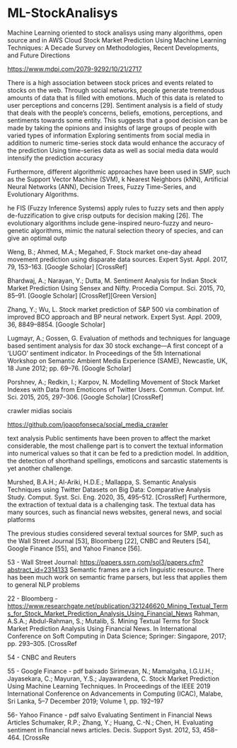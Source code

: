 # ML-StockAnalisys

Machine Learning oriented to stock analisys using many algorithms, open source and in AWS Cloud
Stock Market Prediction Using Machine Learning Techniques: A Decade Survey on Methodologies, Recent Developments, and Future Directions 

https://www.mdpi.com/2079-9292/10/21/2717

There is a high association between stock prices and events related to stocks on the web. Through social networks, people generate tremendous amounts of data that is filled with emotions. Much of this data is related
to user perceptions and concerns [29]. Sentiment analysis is a field of study that deals
with the people’s concerns, beliefs, emotions, perceptions, and sentiments towards some
entity.  This suggests that a good decision can be made by taking
the opinions and insights of large groups of people with varied types of information
Exploring sentiments from social media in addition to numeric time-series stock
data would enhance the accuracy of the prediction
Using time-series data as well as social media data would intensify the prediction accuracy


Furthermore, different algorithmic approaches have been used in SMP, such as the Support
Vector Machine (SVM), k Nearest Neighbors (kNN), Artificial Neural Networks (ANN),
Decision Trees, Fuzzy Time-Series, and Evolutionary Algorithms.

he FIS (Fuzzy Inference Systems) apply rules to fuzzy sets and then
apply de-fuzzification to give crisp outputs for decision making [26]. The evolutionary
algorithms include gene-inspired neuro-fuzzy and neuro-genetic algorithms, mimic the
natural selection theory of species, and can give an optimal outp


Weng, B.; Ahmed, M.A.; Megahed, F. Stock market one-day ahead movement prediction using disparate data sources. Expert Syst. Appl. 2017, 79, 153–163. [Google Scholar] [CrossRef]

Bhardwaj, A.; Narayan, Y.; Dutta, M. Sentiment Analysis for Indian Stock Market Prediction Using Sensex and Nifty. Procedia Comput. Sci. 2015, 70, 85–91. [Google Scholar] [CrossRef][Green Version]

Zhang, Y.; Wu, L. Stock market prediction of S&P 500 via combination of improved BCO approach and BP neural network. Expert Syst. Appl. 2009, 36, 8849–8854. [Google Scholar]

Lugmayr, A.; Gossen, G. Evaluation of methods and techniques for language based sentiment analysis for dax 30 stock exchange—A first concept of a ‘LUGO’ sentiment indicator. In Proceedings of the 5th International Workshop on Semantic Ambient Media Experience (SAME), Newcastle, UK, 18 June 2012; pp. 69–76. [Google Scholar]

Porshnev, A.; Redkin, I.; Karpov, N. Modelling Movement of Stock Market Indexes with Data from Emoticons of Twitter Users. Commun. Comput. Inf. Sci. 2015, 205, 297–306. [Google Scholar] [CrossRef]

crawler midias sociais

https://github.com/joaopfonseca/social_media_crawler



text analysis
 Public
sentiments have been proven to affect the market considerable, the most challenge part is to convert the textual information into numerical values so that it can be fed to a prediction
model.
 In addition, the detection of shorthand spellings, emoticons and sarcastic statements is yet another challenge.

 

Murshed, B.A.H.; Al-Ariki, H.D.E.; Mallappa, S. Semantic Analysis Techniques using Twitter Datasets on Big Data: Comparative
Analysis Study. Comput. Syst. Sci. Eng. 2020, 35, 495–512. [CrossRef]
Furthermore, the extraction of textual data is a challenging task. The textual data
has many sources, such as financial news websites, general news, and social platforms

The previous studies considered several
textual sources for SMP, such as the Wall Street Journal [53], Bloomberg [22], CNBC and
Reuters [54], Google Finance [55], and Yahoo Finance [56]. 

53 -  Wall Street Journal: https://papers.ssrn.com/sol3/papers.cfm?abstract_id=2314133
Semantic frames are a rich linguistic resource. There has been much work on semantic frame parsers, but less that applies them to general NLP problems


22 - Bloomberg  -  https://www.researchgate.net/publication/321246620_Mining_Textual_Terms_for_Stock_Market_Prediction_Analysis_Using_Financial_News
Rahman, A.S.A.; Abdul-Rahman, S.; Mutalib, S. Mining Textual Terms for Stock Market Prediction Analysis Using Financial
News. In International Conference on Soft Computing in Data Science; Springer: Singapore, 2017; pp. 293–305. [CrossRef


54 - CNBC and Reuters 


55 - Google Finance - pdf baixado
Sirimevan, N.; Mamalgaha, I.G.U.H.; Jayasekara, C.; Mayuran, Y.S.; Jayawardena, C. Stock Market Prediction Using Machine
Learning Techniques. In Proceedings of the IEEE 2019 International Conference on Advancements in Computing (ICAC), Malabe,
Sri Lanka, 5–7 December 2019; Volume 1, pp. 192–197

56- Yahoo Finance - pdf salvo Evaluating Sentiment in Financial News Articles
Schumaker, R.P.; Zhang, Y.; Huang, C.-N.; Chen, H. Evaluating sentiment in financial news articles. Decis. Support Syst. 2012, 53,
458–464. [CrossRe